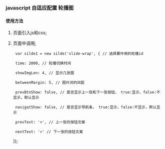 ### javascript 自适应配置 轮播图 

#### 使用方法

1. 页面引入js和css;

2. 页面中调用;

		var silde1 = new silde('slide-wrap', { // 选择要作用的轮播id

      	time: 2000, // 轮播切换时间

      	showImgLen: 4, // 显示几张图

      	betweenMargin: 5, // 图片间的间距

      	prevBtnShow: false, // 是否显示上一张和下一张按钮， true:显示，false:不显示，默认显示

        navigatShow: false, // 是否显示导航条， true:显示，false:不显示，默认显示

        prevText: '<', // 上一张的按钮文案

        nextText: '>' // 下一张的按钮文案

    });







